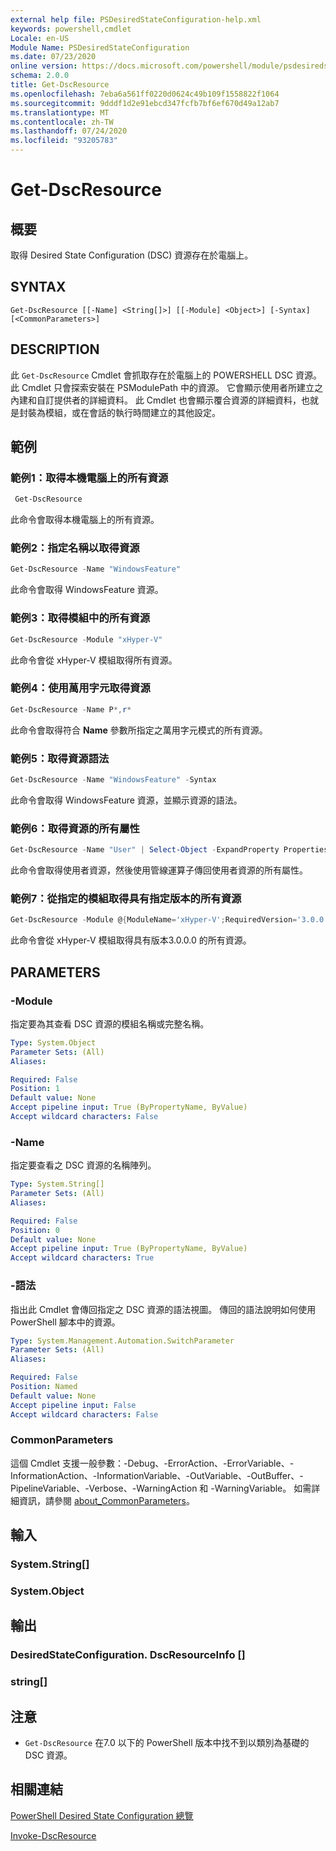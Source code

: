 ```yaml
---
external help file: PSDesiredStateConfiguration-help.xml
keywords: powershell,cmdlet
Locale: en-US
Module Name: PSDesiredStateConfiguration
ms.date: 07/23/2020
online version: https://docs.microsoft.com/powershell/module/psdesiredstateconfiguration/get-dscresource?view=powershell-6&WT.mc_id=ps-gethelp
schema: 2.0.0
title: Get-DscResource
ms.openlocfilehash: 7eba6a561ff0220d0624c49b109f1558822f1064
ms.sourcegitcommit: 9dddf1d2e91ebcd347fcfb7bf6ef670d49a12ab7
ms.translationtype: MT
ms.contentlocale: zh-TW
ms.lasthandoff: 07/24/2020
ms.locfileid: "93205783"
---
```

# Get-DscResource

## 概要
取得 Desired State Configuration (DSC) 資源存在於電腦上。

## SYNTAX

```
Get-DscResource [[-Name] <String[]>] [[-Module] <Object>] [-Syntax] [<CommonParameters>]
```

## DESCRIPTION

此 `Get-DscResource` Cmdlet 會抓取存在於電腦上的 POWERSHELL DSC 資源。 此 Cmdlet 只會探索安裝在 PSModulePath 中的資源。 它會顯示使用者所建立之內建和自訂提供者的詳細資料。 此 Cmdlet 也會顯示覆合資源的詳細資料，也就是封裝為模組，或在會話的執行時間建立的其他設定。

## 範例

### 範例1：取得本機電腦上的所有資源

```powershell
 Get-DscResource
```

此命令會取得本機電腦上的所有資源。

### 範例2：指定名稱以取得資源

```powershell
Get-DscResource -Name "WindowsFeature"
```

此命令會取得 WindowsFeature 資源。

### 範例3：取得模組中的所有資源

```powershell
Get-DscResource -Module "xHyper-V"
```

此命令會從 xHyper-V 模組取得所有資源。

### 範例4：使用萬用字元取得資源

```powershell
Get-DscResource -Name P*,r*
```

此命令會取得符合 **Name** 參數所指定之萬用字元模式的所有資源。

### 範例5：取得資源語法

```powershell
Get-DscResource -Name "WindowsFeature" -Syntax
```

此命令會取得 WindowsFeature 資源，並顯示資源的語法。

### 範例6：取得資源的所有屬性

```powershell
Get-DscResource -Name "User" | Select-Object -ExpandProperty Properties
```

此命令會取得使用者資源，然後使用管線運算子傳回使用者資源的所有屬性。

### 範例7：從指定的模組取得具有指定版本的所有資源

```powershell
Get-DscResource -Module @{ModuleName='xHyper-V';RequiredVersion='3.0.0.0'}
```

此命令會從 xHyper-V 模組取得具有版本3.0.0.0 的所有資源。

## PARAMETERS

### -Module

指定要為其查看 DSC 資源的模組名稱或完整名稱。

```yaml
Type: System.Object
Parameter Sets: (All)
Aliases:

Required: False
Position: 1
Default value: None
Accept pipeline input: True (ByPropertyName, ByValue)
Accept wildcard characters: False
```

### -Name

指定要查看之 DSC 資源的名稱陣列。

```yaml
Type: System.String[]
Parameter Sets: (All)
Aliases:

Required: False
Position: 0
Default value: None
Accept pipeline input: True (ByPropertyName, ByValue)
Accept wildcard characters: True
```

### -語法

指出此 Cmdlet 會傳回指定之 DSC 資源的語法視圖。 傳回的語法說明如何使用 PowerShell 腳本中的資源。

```yaml
Type: System.Management.Automation.SwitchParameter
Parameter Sets: (All)
Aliases:

Required: False
Position: Named
Default value: None
Accept pipeline input: False
Accept wildcard characters: False
```

### CommonParameters

這個 Cmdlet 支援一般參數：-Debug、-ErrorAction、-ErrorVariable、-InformationAction、-InformationVariable、-OutVariable、-OutBuffer、-PipelineVariable、-Verbose、-WarningAction 和 -WarningVariable。 如需詳細資訊，請參閱 [about_CommonParameters](https://go.microsoft.com/fwlink/?LinkID=113216)。

## 輸入

### System.String[]

### System.Object

## 輸出

### DesiredStateConfiguration. DscResourceInfo []

### string[]

## 注意

- `Get-DscResource` 在7.0 以下的 PowerShell 版本中找不到以類別為基礎的 DSC 資源。

## 相關連結

[PowerShell Desired State Configuration 總覽](/powershell/scripting/dsc/overview/overview)

[Invoke-DscResource](/powershell/module/PSDesiredStateConfiguration/Invoke-DscResource)
